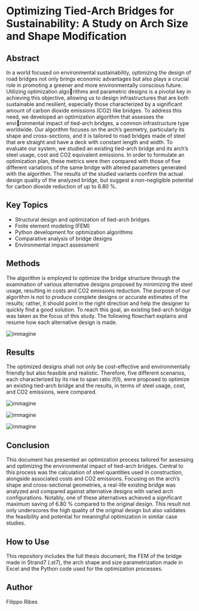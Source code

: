 # Optimizing Tied-Arch Bridges for Sustainability: A Study on Arch Size and Shape Modification

## Abstract
In a world focused on environmental sustainability, optimizing the design of road bridges not only brings economic advantages but also plays a crucial role in promoting a greener and more environmentally conscious future. Utilizing optimization algorithms and parametric designs is a pivotal key in achieving this objective, allowing us to design infrastructures that are both sustainable and resilient, especially those characterized by a significant amount of carbon dioxide emissions (CO2) like bridges. To address this need, we developed an optimization algorithm that assesses the environmental impact of tied-arch bridges, a common infrastructure type worldwide. Our algorithm focuses on the arch’s geometry, particularly its shape and cross-sections, and it is tailored to road bridges made of steel that are straight and have a deck with constant length and width. To evaluate our system, we studied an existing tied-arch bridge and its arch’s steel usage, cost and CO2 equivalent emissions. In order to formulate an optimization plan, these metrics were then compared with those of five different variations of the same bridge with altered parameters generated with the algorithm. The results of the studied variants confirm the actual design quality of the analyzed bridge, but suggest a non-negligible potential for carbon dioxide reduction of up to 6.80 %.

## Key Topics
- Structural design and optimization of tied-arch bridges
- Finite element modeling (FEM)
- Python development for optimization algorithms
- Comparative analysis of bridge designs
- Environmental impact assessment

## Methods
The algorithm is employed to optimize the bridge structure through the examination of various alternative designs proposed by minimizing the steel usage, resulting in costs and CO2 emissions reduction. The purpose of our algorithm is not to produce complete designs or accurate estimates of the results; rather, it should point in the right direction and help the designer to quickly find a good solution. To reach this goal, an existing tied-arch bridge was taken as the focus of this study. The following flowchart explains and resume how each alternative design is made.

![immagine](https://github.com/filribes95/Tide_Arch_Bridges_Optimization/assets/141939096/79edd1ce-bac5-4ed6-91ff-54e197139f3f)

## Results
The optimized designs shall not only be cost-effective and environmentally friendly but also feasible and realistic. Therefore, five different scenarios, each characterized by its rise to span ratio (f/l), were proposed to optimize an existing tied-arch bridge and the results, in terms of steel usage, cost, and CO2 emissions, were compared.

![immagine](https://github.com/filribes95/Tide_Arch_Bridges_Optimization/assets/141939096/dde6be41-6b3a-4b69-b624-464fbc9e6aa8)

![immagine](https://github.com/filribes95/Tide_Arch_Bridges_Optimization/assets/141939096/cad41d02-15c7-4091-bde2-d5b37eda09eb)

![immagine](https://github.com/filribes95/Tide_Arch_Bridges_Optimization/assets/141939096/c00779ca-ad88-4da7-a035-e3ec78211122)

## Conclusion
This document has presented an optimization process tailored for assessing and optimizing the environmental impact of tied-arch bridges. Central to this process was the calculation of steel quantities used in construction, alongside associated costs and CO2 emissions. Focusing on the arch’s shape and cross-sectional geometries, a real-life existing bridge was analyzed and compared against alternative designs with varied arch configurations. Notably, one of these alternatives achieved a significant maximum saving of 6.80 % compared to the original design. This result not only underscores the high quality of the original design but also validates the feasibility and potential for meaningful optimization in similar case studies.

## How to Use
This repository includes the full thesis document, the FEM of the bridge made in Strand7 (.st7), the arch shape and size parametrization made in Excel and the Python code used for the optimization processes.

## Author
Filippo Ribes
